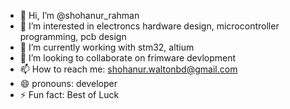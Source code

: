 - 👋 Hi, I’m @shohanur_rahman
- 👀 I’m interested in electroncs hardware design, microcontroller programming, pcb design
- 🌱 I’m currently working with stm32, altium
- 💞️ I’m looking to collaborate on frimware devlopment
- 📫 How to reach me: shohanur.waltonbd@gmail.com
- 😄 pronouns: developer
- ⚡ Fun fact: Best of Luck

<!---
shohanur00/shohanur00 is a ✨ special ✨ repository because its `README.md` (this file) appears on your GitHub profile.
You can click the Preview link to take a look at your changes.
--->
